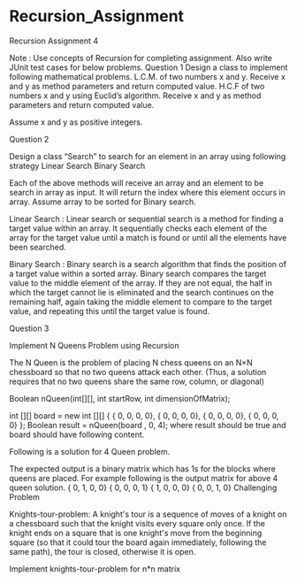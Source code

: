 # Recursion_Assignment
Recursion
Assignment 4

Note : Use concepts of Recursion for completing assignment. Also write JUnit test cases for below problems.
Question 1
Design a class to implement following mathematical problems.
L.C.M. of two numbers x and y. Receive x and y as method parameters and return computed value.
H.C.F of two numbers x and y using Euclid’s algorithm. Receive x and y as method parameters and return computed value.

Assume x and y as positive integers.

Question 2

Design a class “Search” to search for an element in an array using following strategy
Linear Search
Binary Search

Each of the above methods will receive an array and an element to be search in array as input. It will return the index where this element occurs in array. Assume array to be sorted for Binary search.

Linear Search : Linear search or sequential search is a method for finding a target value within an array. It sequentially checks each element of the array for the target value until a match is found or until all the elements have been searched.

Binary Search :  Binary search is a search algorithm that finds the position of a target value within a sorted array. Binary search compares the target value to the middle element of the array. If they are not equal, the half in which the target cannot lie is eliminated and the search continues on the remaining half, again taking the middle element to compare to the target value, and repeating this until the target value is found.

Question 3

Implement N Queens Problem using Recursion

The N Queen is the problem of placing N chess queens on an N×N chessboard so that no two queens attack each other. (Thus, a solution requires that no two queens share the same row, column, or diagonal)

Boolean  nQueen(int[][], int startRow, int dimensionOfMatrix);

int [][] board = new int [][] {
              { 0,  0,  0,  0},
              { 0,  0,  0,  0},
              { 0,  0,  0,  0},
              { 0,  0,  0,  0} 
};
Boolean result = nQueen(board , 0, 4);
where result should be true and board should have following content. 

Following is a solution for 4 Queen problem.	

The expected output is a binary matrix which has 1s for the blocks where queens are placed. For example following is the output matrix for above 4 queen solution.
              { 0,  1,  0,  0}
              { 0,  0,  0,  1}
   	 { 1,  0,  0,  0}
              { 0,  0,  1,  0}
Challenging Problem

Knights-tour-problem:
A knight's tour is a sequence of moves of a knight on a chessboard such that the knight visits every square only once. If the knight ends on a square that is one knight's move from the beginning square (so that it could tour the board again immediately, following the same path), the tour is closed, otherwise it is open.

Implement knights-tour-problem for n*n matrix

